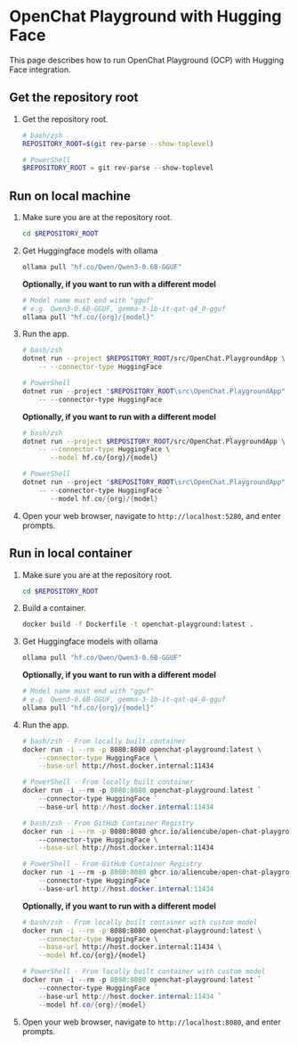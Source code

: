 # OpenChat Playground with Hugging Face

This page describes how to run OpenChat Playground (OCP) with Hugging Face integration.

## Get the repository root

1. Get the repository root.

    ```bash
    # bash/zsh
    REPOSITORY_ROOT=$(git rev-parse --show-toplevel)
    ```

    ```powershell
    # PowerShell
    $REPOSITORY_ROOT = git rev-parse --show-toplevel
    ```

## Run on local machine

1. Make sure you are at the repository root.

    ```bash
    cd $REPOSITORY_ROOT
    ```

1. Get Huggingface models with ollama

    ```bash
    ollama pull "hf.co/Qwen/Qwen3-0.6B-GGUF"
    ```

    **Optionally, if you want to run with a different model**


    ```bash
    # Model name must end with "gguf"
    # e.g. Qwen3-0.6B-GGUF, gemma-3-1b-it-qat-q4_0-gguf
    ollama pull "hf.co/{org}/{model}"
    ```

1. Run the app.

    ```bash
    # bash/zsh
    dotnet run --project $REPOSITORY_ROOT/src/OpenChat.PlaygroundApp \
        -- --connector-type HuggingFace
    ```

    ```powershell
    # PowerShell
    dotnet run --project "$REPOSITORY_ROOT\src\OpenChat.PlaygroundApp" ` 
        -- --connector-type HuggingFace
    ```

    **Optionally, if you want to run with a different model**

    ```bash
    # bash/zsh
    dotnet run --project $REPOSITORY_ROOT/src/OpenChat.PlaygroundApp \
        -- --connector-type HuggingFace \
           --model hf.co/{org}/{model}
    ```

    ```powershell
    # PowerShell
    dotnet run --project "$REPOSITORY_ROOT\src\OpenChat.PlaygroundApp" ` 
        -- --connector-type HuggingFace `
           --model hf.co/{org}/{model}
    ```

1. Open your web browser, navigate to `http://localhost:5280`, and enter prompts.

## Run in local container

1. Make sure you are at the repository root.

    ```bash
    cd $REPOSITORY_ROOT
    ```

1. Build a container.

    ```bash
    docker build -f Dockerfile -t openchat-playground:latest .
    ```

1. Get Huggingface models with ollama

    ```bash
    ollama pull "hf.co/Qwen/Qwen3-0.6B-GGUF"
    ```

    **Optionally, if you want to run with a different model**

    ```bash
    # Model name must end with "gguf"
    # e.g. Qwen3-0.6B-GGUF, gemma-3-1b-it-qat-q4_0-gguf
    ollama pull "hf.co/{org}/{model}"
    ```

1. Run the app.

    ```bash
    # bash/zsh - From locally built container
    docker run -i --rm -p 8080:8080 openchat-playground:latest \
        --connector-type HuggingFace \
        --base-url http://host.docker.internal:11434
    ```

    ```powershell
    # PowerShell - From locally built container
    docker run -i --rm -p 8080:8080 openchat-playground:latest `
        --connector-type HuggingFace `
        --base-url http://host.docker.internal:11434
    ```

    ```bash
    # bash/zsh - From GitHub Container Registry
    docker run -i --rm -p 8080:8080 ghcr.io/aliencube/open-chat-playground/openchat-playground:latest \ 
        --connector-type HuggingFace \
        --base-url http://host.docker.internal:11434
    ```

    ```powershell
    # PowerShell - From GitHub Container Registry
    docker run -i --rm -p 8080:8080 ghcr.io/aliencube/open-chat-playground/openchat-playground:latest `
        --connector-type HuggingFace `
        --base-url http://host.docker.internal:11434
    ```

    **Optionally, if you want to run with a different model**

    ```bash
    # bash/zsh - From locally built container with custom model
    docker run -i --rm -p 8080:8080 openchat-playground:latest \
        --connector-type HuggingFace \
        --base-url http://host.docker.internal:11434 \
        --model hf.co/{org}/{model}
    ```

    ```powershell
    # PowerShell - From locally built container with custom model
    docker run -i --rm -p 8080:8080 openchat-playground:latest `
        --connector-type HuggingFace `
        --base-url http://host.docker.internal:11434 `
        --model hf.co/{org}/{model}
    ```

1. Open your web browser, navigate to `http://localhost:8080`, and enter prompts.

